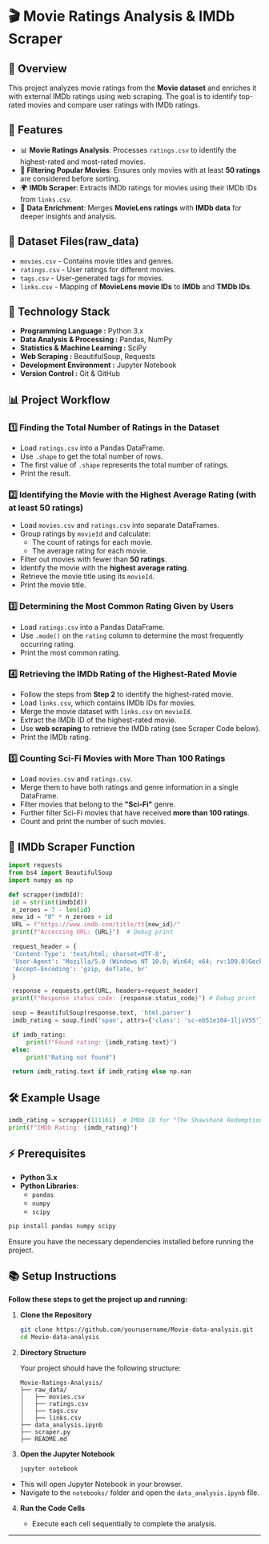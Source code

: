 # 🎬 Movie Ratings Analysis & IMDb Scraper

## 📖 Overview

This project analyzes movie ratings from the **Movie dataset** and enriches it with external IMDb ratings using web scraping. The goal is to identify top-rated movies and compare user ratings with IMDb ratings.

## 📌 Features

- 📊 **Movie Ratings Analysis**: Processes `ratings.csv` to identify the highest-rated and most-rated movies.
- 🎯 **Filtering Popular Movies**: Ensures only movies with at least **50 ratings** are considered before sorting.
- 🌍 **IMDb Scraper**: Extracts IMDb ratings for movies using their IMDb IDs from `links.csv`.
- 🔗 **Data Enrichment**: Merges **MovieLens ratings** with **IMDb data** for deeper insights and analysis.

## 📂 Dataset Files(raw_data)

- `movies.csv` - Contains movie titles and genres.
- `ratings.csv` - User ratings for different movies.
- `tags.csv` - User-generated tags for movies.
- `links.csv` - Mapping of **MovieLens movie IDs** to **IMDb** and **TMDb IDs**.

## 📂 Technology Stack

- **Programming Language :** Python 3.x
- **Data Analysis & Processing :** Pandas, NumPy
- **Statistics & Machine Learning :** SciPy
- **Web Scraping :** BeautifulSoup, Requests
- **Development Environment :** Jupyter Notebook
- **Version Control :** Git & GitHub

## 📊 Project Workflow

### 1️⃣ Finding the Total Number of Ratings in the Dataset

- Load `ratings.csv` into a Pandas DataFrame.
- Use `.shape` to get the total number of rows.
- The first value of `.shape` represents the total number of ratings.
- Print the result.

### 2️⃣ Identifying the Movie with the Highest Average Rating (with at least 50 ratings)

- Load `movies.csv` and `ratings.csv` into separate DataFrames.
- Group ratings by `movieId` and calculate:
  - The count of ratings for each movie.
  - The average rating for each movie.
- Filter out movies with fewer than **50 ratings**.
- Identify the movie with the **highest average rating**.
- Retrieve the movie title using its `movieId`.
- Print the movie title.

### 3️⃣ Determining the Most Common Rating Given by Users

- Load `ratings.csv` into a Pandas DataFrame.
- Use `.mode()` on the `rating` column to determine the most frequently occurring rating.
- Print the most common rating.

### 4️⃣ Retrieving the IMDb Rating of the Highest-Rated Movie

- Follow the steps from **Step 2** to identify the highest-rated movie.
- Load `links.csv`, which contains IMDb IDs for movies.
- Merge the movie dataset with `links.csv` on `movieId`.
- Extract the IMDb ID of the highest-rated movie.
- Use **web scraping** to retrieve the IMDb rating (see Scraper Code below).
- Print the IMDb rating.

### 5️⃣ Counting Sci-Fi Movies with More Than 100 Ratings

- Load `movies.csv` and `ratings.csv`.
- Merge them to have both ratings and genre information in a single DataFrame.
- Filter movies that belong to the **"Sci-Fi"** genre.
- Further filter Sci-Fi movies that have received **more than 100 ratings**.
- Count and print the number of such movies.

## 🎯 IMDb Scraper Function

```python
import requests
from bs4 import BeautifulSoup
import numpy as np

def scrapper(imdbId):
 id = str(int(imdbId))
 n_zeroes = 7 - len(id)
 new_id = "0" * n_zeroes + id
 URL = f"https://www.imdb.com/title/tt{new_id}/"
 print(f"Accessing URL: {URL}")  # Debug print

 request_header = {
 'Content-Type': 'text/html; charset=UTF-8',
 'User-Agent': 'Mozilla/5.0 (Windows NT 10.0; Win64; x64; rv:109.0)Gecko/20100101 Firefox/119.0',
 'Accept-Encoding': 'gzip, deflate, br'
 }

 response = requests.get(URL, headers=request_header)
 print(f"Response status code: {response.status_code}") # Debug print

 soup = BeautifulSoup(response.text, 'html.parser')
 imdb_rating = soup.find('span', attrs={'class': 'sc-eb51e184-1ljxVSS'})

 if imdb_rating:
     print(f"Found rating: {imdb_rating.text}")
 else:
     print("Rating not found")

 return imdb_rating.text if imdb_rating else np.nan
```

## 🛠 Example Usage

```python
imdb_rating = scrapper(111161)  # IMDb ID for "The Shawshank Redemption"
print(f"IMDb Rating: {imdb_rating}")
```

## ⚡ Prerequisites

- **Python 3.x**
- **Python Libraries**:
  - `pandas`
  - `numpy`
  - `scipy`

```bash
pip install pandas numpy scipy
```

Ensure you have the necessary dependencies installed before running the project.

## 📚 Setup Instructions

**Follow these steps to get the project up and running:**

1. **Clone the Repository**

   ```bash
   git clone https://github.com/yourusername/Movie-data-analysis.git
   cd Movie-data-analysis
   ```

2. **Directory Structure**

   Your project should have the following structure:

   ```
   Movie-Ratings-Analysis/
   ├── raw_data/
   │   ├── movies.csv
   │   ├── ratings.csv
   │   ├── tags.csv
   │   ├── links.csv
   ├── data_analysis.ipynb
   ├── scraper.py
   ├── README.md
   ```

3. **Open the Jupyter Notebook**

   ```bash
   jupyter notebook
   ```

- This will open Jupyter Notebook in your browser.
- Navigate to the `notebooks/` folder and open the `data_analysis.ipynb` file.

4. **Run the Code Cells**

   - Execute each cell sequentially to complete the analysis.

---
